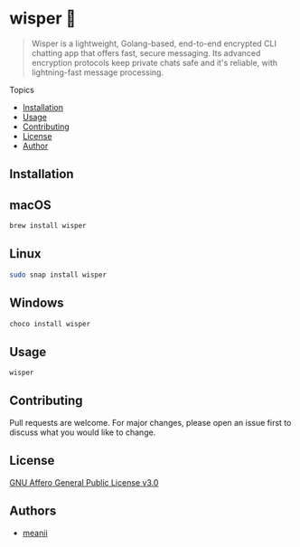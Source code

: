 # wisper 🦉

> Wisper is a lightweight, Golang-based, end-to-end encrypted CLI chatting app that offers fast, secure messaging. Its
> advanced encryption protocols keep private chats safe and it's reliable, with lightning-fast message processing.

Topics

- [Installation](#installation)
- [Usage](#usage)
- [Contributing](#contributing)
- [License](#license)
- [Author](#authors)

## Installation

## macOS

```bash
brew install wisper
```

## Linux

```bash
sudo snap install wisper
```

## Windows

```bash
choco install wisper
```

## Usage

```bash
wisper
```

## Contributing

Pull requests are welcome. For major changes, please open an issue first to discuss what you would like to change.

## License

[GNU Affero General Public License v3.0](https://github.com/meanii/wisper/blob/main/LICENSE)

## Authors

- [meanii](https://github.com/meanii)
